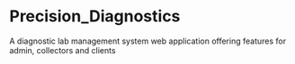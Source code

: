 # Precision_Diagnostics
A diagnostic lab management system web application offering features for admin, collectors and clients
